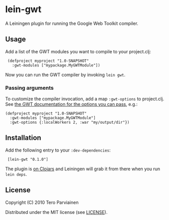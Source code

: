 # lein-gwt

A Leiningen plugin for running the Google Web Toolkit compiler.

## Usage

Add a list of the GWT modules you want to compile to your project.clj:

     (defproject myproject "1.0-SNAPSHOT"
       :gwt-modules ["mypackage.MyGWTModule"])

Now you can run the GWT compiler by invoking `lein gwt`.

### Passing arguments

To customize the compiler invocation, add a map `:gwt-options` to project.clj. See [the GWT documentation for the options you can pass](http://code.google.com/webtoolkit/doc/1.6/FAQ_DebuggingAndCompiling.html#What_are_the_options_that_can_be_passed_to_the_compiler), e.g.:
 
    (defproject myproject "1.0-SNAPSHOT"
      :gwt-modules ["mypackage.MyGWTModule"]
      :gwt-options {:localWorkers 2, :war "my/output/dir"})

## Installation

Add the following entry to your `:dev-dependencies`:

     [lein-gwt "0.1.0"]

The plugin is [on Clojars](http://clojars.org/lein-gwt) and Leiningen will grab it from there when you run `lein deps`.

## License

Copyright (C) 2010 Tero Parviainen

Distributed under the MIT license (see [LICENSE](LICENSE)).
